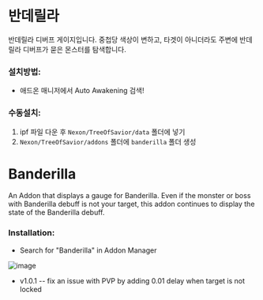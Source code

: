 # 반데릴라
반데릴라 디버프 게이지입니다. 중첩당 색상이 변하고, 타겟이 아니더라도 주변에 반데릴라 디버프가 묻은 몬스터를 탐색합니다.

### 설치방법:
* 애드온 매니저에서 Auto Awakening 검색!

### 수동설치:
1. ipf 파일 다운 후 `Nexon/TreeOfSavior/data` 폴더에 넣기
2. `Nexon/TreeOfSavior/addons` 폴더에 `banderilla` 폴더 생성

# Banderilla
An Addon that displays a gauge for Banderilla. Even if the monster or boss with Banderilla debuff is not your target, this addon continues to display the state of the Banderilla debuff.

### Installation:
* Search for "Banderilla" in Addon Manager

![image](https://user-images.githubusercontent.com/12102540/134768933-729409ab-7603-4381-8048-988f52bdfe18.png)


* v1.0.1 -- fix an issue with PVP by adding 0.01 delay when target is not locked